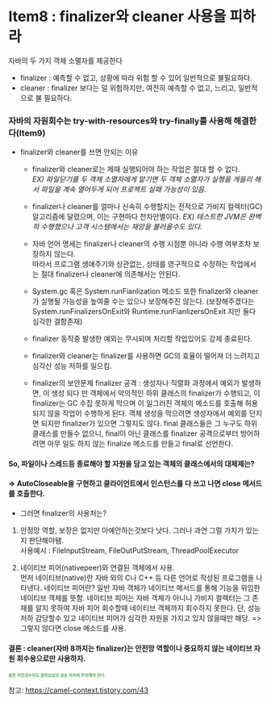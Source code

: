 # Item8 : finalizer와 cleaner 사용을 피하라

자바의 두 가지 객체 소멸자를 제공한다  
- finalizer : 예측할 수 없고, 상황에 따라 위험 할 수 있어 일반적으로 불필요하다.  
- cleaner : finalizer 보다는 덜 위험하지만, 여전히 예측할 수 없고, 느리고, 일반적으로 불 필요하다.  

### 자바의 자원회수는 try-with-resources와 try-finally를 사용해 해결한다(Item9)

- finalizer와 cleaner를 쓰면 안되는 이유 

	- finalizer와 cleaner로는 제때 실행되어야 하는 작업은 절대 할 수 없다.  
	*EX) 파일닫기를 두 객체 소멸자에게 맡기면 두 객체 소멸자가 실행을 게을리 해서 파일을 계속 열어두게 되어 프로젝트 실패 가능성이 있음.*
	
	- finalizer나 cleaner를 얼마나 신속히 수행할지는 전적으로 가비지 컬렉터(GC) 알고리즘에 달렸으며, 이는 구현마다 천차만별이다.
	*EX) 테스트한 JVM은 완벽히 수행했으나 고객 시스템에서는 재앙을 불러올수도 있다.*  
	 
	- 자바 언어 명세는 finalizer나 cleaner의 수행 시점뿐 아니라 수행 여부조차 보장하지 않는다.  
	따라서 프로그램 생애주기와 상관없는, 상태를 영구적으로 수정하는 작업에서는 절대 finalizer나 cleaner에 의존해서는 안된다.  
	
	- System.gc 혹은 System.runFianlization 메소드 또한 finalizer와 cleaner가 실행될 가능성을 높여줄 수는 있으나 보장해주진 않는다.
	(보장해주겠다는 System.runFinalizersOnExit와 Runtime.runFianlizersOnExit 지만 둘다 심각한 결함존재)
	
	- finalizer 동작중 발생한 예외는 무시되며 처리할 작업있어도 강제 종료된다.
	
	- finalizer와 cleaner는 finalizer를 사용하면 GC의 효율이 떨어져 더 느려지고 심각산 성능 저하를 일으킴.
	
	- finalizer의 보안문제 
		finalizer 공격 : 생성자나 직렬화 과정에서 예외가 발생하면, 이 생성 되다 만 객체에서 악의적인 하위 클래스의 finalizer가 수행되고,
			이 finalizer는 GC 수집 못하게 막으며 이 일그러진 객체의 메소드를 호출해 허용되지 않을 작업이 수행하게 된다.
		객체 생성을 막으려면 생성자에서 예외를 던지면 되지만 finalizer가 있으면 그렇지도 않다.
			final 클래스들은 그 누구도 하위 클래스를 만들수 없으니, final이 아닌 클래스를 finalizer 공격으로부터 방어하려면
			아무 일도 하지 않는 finalize 메소드를 만들고 final로 선언한다.
			
#### So, 파일이나 스레드등 종료해야 할 자원을 담고 있는 객체의 클래스에서의 대체제는?
#### => AutoCloseable을 구현하고 클라이언트에서 인스턴스를 다 쓰고 나면 close 메서드를 호출한다.  

- 그러면 finalizer의 사용처는? 
 
1. 안정망 역할, 보장은 없지만 아예안하는것보다 낫다. 그러나 과연 그럴 가치가 있는지 판단해야됌.  
	사용예시 : FileInputStream, FileOutPutStream, ThreadPoolExecutor
	
2. 네이티브 피어(nativepeer)와 연결된 객체에서 사용.  
	먼저 네이티브(native)란 자바 외의 C나 C++ 등 다른 언어로 작성된 프로그램을 나타낸다. 
	네이티브 피어란? 일반 자바 객체가 네이티브 메서드를 통해 기능을 위임한 네이티브 객체를 뜻함.
	네이티브 피어는 자바 객체가 아니니 가비지 컬렉터는 그 존재를 알지 못하여 자바 피어 회수할때 네이티브 객체까지 회수하지 못한다.
	단, 성능 저하 감당할수 있고 네이티브 피어가 심각한 자원을 가지고 있지 않을때만 해당.
	=> 그렇지 않다면 close 메소드를 사용.
	
#### 결론 : cleaner(자바 8까지는 finalizer)는 안전망 역할이나 중요하지 않는 네이티브 자원 회수용으로만 사용하자.<br>

<span style="font-size: 8px; color: green">물론 이런경우라도 불확실성과 성능 저하에 주의해야 한다.</span>

참고:
https://camel-context.tistory.com/43
